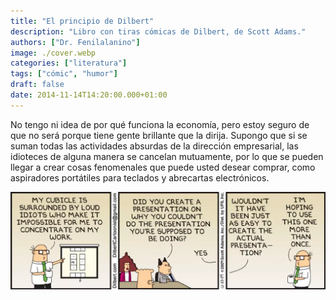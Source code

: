 ```yaml
---
title: "El principio de Dilbert"
description: "Libro con tiras cómicas de Dilbert, de Scott Adams."
authors: ["Dr. Fenilalanino"]
image: ./cover.webp
categories: ["literatura"]
tags: ["cómic", "humor"]
draft: false
date: 2014-11-14T14:20:00.000+01:00
---
```


No tengo ni idea de por qué funciona la economía, pero estoy seguro de que no será porque tiene gente brillante que la dirija. Supongo que si se suman todas las actividades absurdas de la dirección empresarial, las idioteces de alguna manera se cancelan mutuamente, por lo que se pueden llegar a crear cosas fenomenales que puede usted desear comprar, como aspiradores portátiles para teclados y abrecartas electrónicos.

![Wally's presentation](dilbert_wallys_presentation.webp "Wally's presentation")
